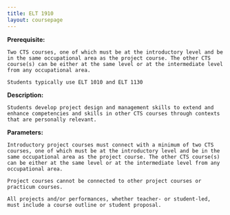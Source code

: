 ```yaml
---
title: ELT 1910
layout: coursepage
---
```


**Prerequisite:**

    Two CTS courses, one of which must be at the introductory level and be in the same occupational area as the project course. The other CTS course(s) can be either at the same level or at the intermediate level from any occupational area.
    
    Students typically use ELT 1010 and ELT 1130

**Description:**

    Students develop project design and management skills to extend and enhance competencies and skills in other CTS courses through contexts that are personally relevant.

**Parameters:**

    Introductory project courses must connect with a minimum of two CTS courses, one of which must be at the introductory level and be in the same occupational area as the project course. The other CTS course(s) can be either at the same level or at the intermediate level from any occupational area.

    Project courses cannot be connected to other project courses or practicum courses.

    All projects and/or performances, whether teacher- or student-led, must include a course outline or student proposal.
